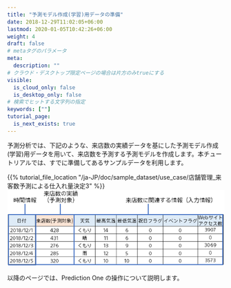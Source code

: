 ```yaml
---
title: "予測モデル作成(学習)用データの準備"
date: 2018-12-29T11:02:05+06:00
lastmod: 2020-01-05T10:42:26+06:00
weight: 4
draft: false
# metaタグのパラメータ
meta:
  description: ""
# クラウド・デスクトップ限定ページの場合は片方のみtrueにする
visible:
  is_cloud_only: false
  is_desktop_only: false
# 検索でヒットする文字列の指定
keywords: [""]
tutorial_page:
  is_next_exists: true
---
```


予測分析では、下記のような、来店数の実績データを基にした予測モデル作成(学習)用データを用いて、来店数を予測する予測モデルを作成します。本チュートリアルでは、すでに準備してあるサンプルデータを利用します。

{{% tutorial_file_location "/ja-JP/doc/sample_dataset/use_case/店舗管理_来客数予測による仕入れ量決定3" %}}
![](../img/t_slide4.png)

以降のページでは、Prediction One の操作について説明します。
